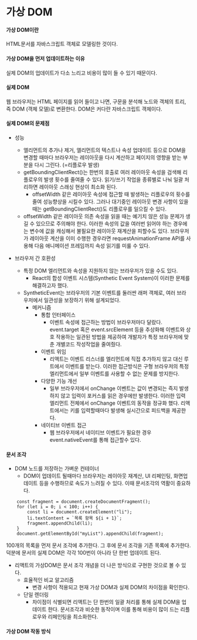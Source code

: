 # 가상 DOM

#### 가상 DOM이란
HTML문서를 자바스크립트 객체로 모델링한 것이다.

#### 가상 DOM을 먼저 업데이트하는 이유
실제 DOM의 업데이트가 다소 느리고 비용이 많이 들 수 있기 때문이다.

#### 실제 DOM
웹 브라우저는 HTML 페이지를 읽어 들이고 나면, 구문을 분석해 노드와 객체의 트리, 즉 DOM (객체 모델)로 변환한다. DOM은 커다란 자바스크립트 객체이다.

#### 실제 DOM의 문제점
- 성능
    - 엘리먼트의 추가나 제거, 엘리먼트의 텍스트나 속성 업데이트 등으로 DOM을 변경할 때마다 브라우저는 레이아웃을 다시 계산하고 페이지의 영향을 받는 부분을 다시 그린다. (=리플로우 발생)
    - getBoundingClientRect()는 한번의 호출로 여러 레이아웃 속성을 검색해 리플로우의 발생 횟수를 줄여줄 수 있다. 읽기/쓰기 작업을 종류별로 나눠 일괄 처리하면 레이아웃 스래싱 현상이 최소화 된다.
        - offsetWidth 같은 레이아웃 속성에 접근할 때 발생하는 리플로우의 횟수를 줄여 성능향상을 시킬수 있다. 그러나 대기중인 레이아웃 변경 사항이 있을 때는 getBoundingClientRect()도 리플로우를 일으킬 수 있다.
    - offsetWidth 같은 레이아웃 의존 속성을 읽을 때는 예기치 않은 성능 문제가 생길 수 있으므로 주의해야 한다. 이러한 속성의 값을 여러번 읽어야 하는 경우에는 변수에 값을 캐싱해서 불필요한 레이아웃 재계산을 피할수도 있다. 브라우저가 레이아웃 계산을 이미 수행한 경우라면 requestAnimationFrame API를 사용해 다음 애니메이션 프레임까지 속성 읽기를 미룰 수 있다.

- 브라우저 간 호환성
    - 특정 DOM 엘리먼트와 속성을 지원하지 않는 브라우저가 있을 수도 있다.
        - React의 합성 이벤트 시스템(Synthetic Event System)이 이러한 문제를 해결하고자 했다.
    - SyntheticEvent는 브라우저의 기본 이벤트를 둘러싼 래퍼 객체로, 여러 브라우저에서 일관성을 보장하기 위해 설계되었다.
        - 메커니즘
            - 통합 인터페이스
                - 이벤트 속성에 접근하는 방법이 브라우저마다 달랐다. event.target 혹은 event.srcElement 등을 추상화해 이벤트와 상호 작용하는 일관된 방법을 제공하여 개발자가 특정 브라우저에 맞춘 개별코드 작성작업을 줄여줬다.
            - 이벤트 위임
                - 리액트는 이벤트 리스너를 엘리먼트에 직접 추가하지 않고 대신 루트에서 이벤트를 받는다. 이러한 접근방식은 구형 브라우저의 특정 엘리먼트에서 일부 이벤트를 사용할 수 없는 문제를 방지한다.
            - 다양한 기능 개선
                - 일부 브라우저에서 onChange 이벤트는 값이 변경되는 즉지 발생하지 않고 입력이 포커스를 읽은 경우에만 발생한다. 이러한 입력 엘리먼트 전체에서 onChange 이벤트의 동작을 정규화 했다. 리액트에서는 키를 입력할때마다 발생해 실시간으로 피드백을 제공한다.
            - 네이티브 이벤트 접근
                - 웹 브라우저에서 네이티브 이벤트가 필요한 경우 event.nativeEvent를 통해 접근할수 있다.

#### 문서 조각
- DOM 노드를 저장하는 가벼운 컨테이너
    - DOM이 업데이트 될때마다 브라우저는 레이아웃 재계산, UI 리페인팅, 화면업데이트 등을 수행하므로 속도가 느려질 수 있다. 이때 문서조각의 역활이 중요하다.
```tsx
    const fragment = document.createDocumentFragment();
    for (let i = 0; i < 100; i++) {
        const li = document.createElement("li");
        li.textContent = `목록 항목 ${i + 1}`;
        fragment.appendChild(li);
    }
    document.getElementById("myList").appendChild(fragment);
```

100개의 목록을 먼저 문서 조각에 추가한다. 그 후에 문서 조각을 기존 목록에 추가한다. 덕분에 문서의 실제 DOM은 각각 100번이 아니라 단 한번 업데이트 된다.

- 리액트의 가상DOM은 문서 조각 개념을 더 나은 방식으로 구현한 것으로 볼 수 있다.
    - 효율적인 비교 알고리즘
        - 변경 사항이 적용되고 현재 가상 DOM과 실제 DOM의 차이점을 확인한다.
    - 단일 렌더링
        - 차이점이 식별되면 리액트는 단 한번의 일괄 처리를 통해 실제 DOM을 업데이트 한다. 문서조각과 비슷한 동작이며 이를 통해 비용이 많이 드는 리플로우와 리페인팅을 최소화한다.

#### 가상 DOM 작동 방식



